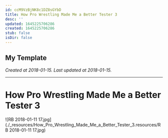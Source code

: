 ```yaml
---
id: ccM9VzBjNK8c1DZ8sGYbD
title: How Pro Wrestling Made Me a Better Tester 3
desc: ''
updated: 1645225706286
created: 1645225706286
stub: false
isDir: false
---
```

My Template
---

_Created at 2018-01-15._
_Last updated at 2018-01-15._




---

# How Pro Wrestling Made Me a Better Tester 3


![RB 2018-01-11 17.jpg](./_resources/How_Pro_Wrestling_Made_Me_a_Better_Tester_3.resources/RB 2018-01-11 17.jpg)

